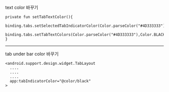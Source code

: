 
text color 바꾸기
~~~
private fun setTabTextColor(){  
    binding.tabs.setSelectedTabIndicatorColor(Color.parseColor("#4D333333"))  
    binding.tabs.setTabTextColors(Color.parseColor("#4D333333"),Color.BLACK)  
}
~~~

--------

tab under bar color 바꾸기
~~~
<android.support.design.widget.TabLayout  
  ....
  ....
  .... 
  app:tabIndicatorColor="@color/black"  
>
~~~
<!--stackedit_data:
eyJoaXN0b3J5IjpbLTQ4NjIzOTA3OF19
-->